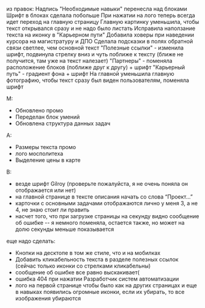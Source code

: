 
из правок:
Надпись "Необходимые навыки" перенесла над блоками
Шрифт в блоках сделала побольше
При нажатии на лого теперь всегда идет переход на главную страницу
Главную картинку уменьшила, чтобы текст открывался сразу и не надо было листать
Исправила наползание текста на иконку в "Карьерном пути"
Добавила ховеры при наведении курсора на магистратуру и ДПО
Сделала подсказки в полях обратной связи светлее, чем основной текст
"Полезные ссылки" - изменила шрифт, подвинула стрелку вниз и чуть поближе к тексту (ближе не получится, там уже на текст налезает)
"Партнеры" - поменяла расположение блоков (поближе друг к другу) + шрифт
"Карьерный путь" - градиент фона + шрифт 
На главной уменьшила главную фотографию, чтобы текст сразу был виден пользователям, поменяла шрифт


M:
- Обновлено промо
- Переделан блок умений
- Обновлена структура данных задач


А:
- Размеры текста промо
- лого мосполитеха
- Выделение цены в карте

В:
- везде шрифт Gilroy (проверьте пожалуйста, я не очень поняла он отображается или нет)
- на главной странице в тексте описания начать со слова “Проект...”
- карточки с основными задачами отображаются лично у меня 3, а не 4, не знаю стоит ли править
- насчет того, что при загрузке страницы на секунду видно сообщение об ошибке -- я немного поменяла, остается также, но может на долю секунды меньше показывается


еще надо сделать:
- Кнопки на десктопе в том же стиле, что и на мобилках
- Добавить кликабельность текста в разделе полезных ссылок (сейчас только иконки со стрелками кликабельны)
- сообщение об ошибке все равно выскакивает(
- ошибка 404 при нажатии Разработчик систем автоматизации
- лого на первой странице чтобы было как на других страницах
и еще в навыках появились огромные иконки, если их убирать, то все изображения убираются